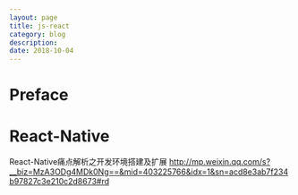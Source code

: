 ```yaml
---
layout: page
title: js-react
category: blog
description: 
date: 2018-10-04
---
```

# Preface

# React-Native
React-Native痛点解析之开发环境搭建及扩展
http://mp.weixin.qq.com/s?__biz=MzA3ODg4MDk0Ng==&mid=403225766&idx=1&sn=acd8e3ab7f234b97827c3e210c2d8673#rd